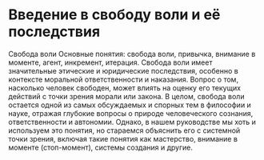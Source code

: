 # Введение в свободу воли и её последствия

Свобода воли
Основные понятия: свобода воли, привычка, внимание в моменте, агент, инкремент, итерация.
Свобода воли имеет значительные этические и юридические последствия, особенно в контексте моральной ответственности и наказания. Вопрос о том, насколько человек свободен, может влиять на оценку его текущих действий с точки зрения морали или закона.
В целом, свобода воли остается одной из самых обсуждаемых и спорных тем в философии и науке, отражая глубокие вопросы о природе человеческого сознания, ответственности и автономии. Однако, в нашем руководстве мы хоть и используем это понятия, но стараемся объяснить его с системной точки зрения, включая такие понятия как мастерство, внимание в моменте (стоп-момент), системы создания и другие.
